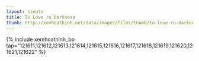 ```yaml
---
layout: sieutv
title: To Love ru Darkness
thumb: http://xemhoathinh.net/data/images/films/thumb/to-love-ru-darkness-to-love-ru-darkness-2012.jpg
---
```

{% include xemhoathinh_bo tap="121611,121612,121613,121614,121615,121616,121617,121618,121619,121620,121621,121622" %} 
